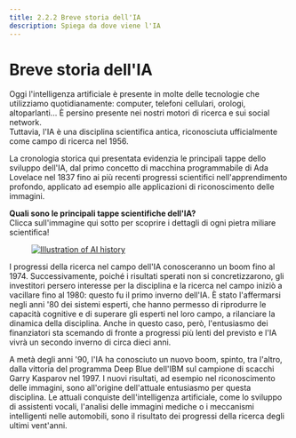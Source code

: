 ```yaml
---
title: 2.2.2 Breve storia dell'IA
description: Spiega da dove viene l'IA
---
```


# Breve storia dell'IA
Oggi l'intelligenza artificiale è presente in molte delle tecnologie che utilizziamo quotidianamente: computer, telefoni cellulari, orologi, altoparlanti... È persino presente nei nostri motori di ricerca e sui social network.  
Tuttavia, l'IA è una disciplina scientifica antica, riconosciuta ufficialmente come campo di ricerca nel 1956.

La cronologia storica qui presentata evidenzia le principali tappe dello sviluppo dell'IA, dal primo concetto di macchina programmabile di Ada Lovelace nel 1837 fino ai più recenti progressi scientifici nell'apprendimento profondo, applicato ad esempio alle applicazioni di riconoscimento delle immagini.

**Quali sono le principali tappe scientifiche dell'IA?**  
Clicca sull'immagine qui sotto per scoprire i dettagli di ogni pietra miliare scientifica!

<a href="2-2-2-Discover-AI-history/AI-history-IT.html" target="_blank">
<figure>
  <img src="Images/AI-historical-timeline-IT.png" alt="Illustration of AI history"/>
</figure></a>


I progressi della ricerca nel campo dell'IA conosceranno un boom fino al 1974.
Successivamente, poiché i risultati sperati non si concretizzarono, gli investitori persero interesse per la disciplina e la ricerca nel campo iniziò a vacillare fino al 1980: questo fu il primo inverno dell'IA. È stato l'affermarsi negli anni '80 dei sistemi esperti, che hanno permesso di riprodurre le capacità cognitive e di superare gli esperti nel loro campo, a rilanciare la dinamica della disciplina. Anche in questo caso, però, l'entusiasmo dei finanziatori sta scemando di fronte a progressi più lenti del previsto e l'IA vivrà un secondo inverno di circa dieci anni.

A metà degli anni '90, l'IA ha conosciuto un nuovo boom, spinto, tra l'altro, dalla vittoria del programma Deep Blue dell'IBM sul campione di scacchi Garry Kasparov nel 1997. I nuovi risultati, ad esempio nel riconoscimento delle immagini, sono all'origine dell'attuale entusiasmo per questa disciplina. Le attuali conquiste dell'intelligenza artificiale, come lo sviluppo di assistenti vocali, l'analisi delle immagini mediche o i meccanismi intelligenti nelle automobili, sono il risultato dei progressi della ricerca degli ultimi vent'anni.        

